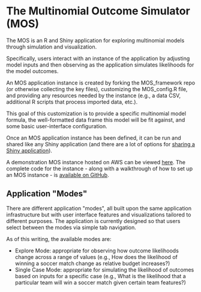 # The Multinomial Outcome Simulator (MOS) 
The MOS is an R and Shiny application for exploring multinomial models through 
simulation and visualization.

Specifically, users interact with an instance of the application by adjusting 
model inputs and then observing as the application simulates likelihoods for the 
model outcomes.

An MOS application instance is created by forking the MOS\_framework repo (or 
otherwise collecting the key files), customizing the MOS\_config.R file, and 
providing any resources needed by the instance (e.g., a data CSV, additional R 
scripts that process imported data, etc.).

This goal of this customization is to provide a specific multinomial model 
formula, the well-formatted data frame this model will be fit against, and 
some basic user-interface configuration.

Once an MOS application instance has been defined, it can be run and shared 
like any Shiny application (and there are a lot of options for 
[sharing a Shiny application](http://shiny.rstudio.com/tutorial/lesson7/)).

A demonstration MOS instance hosted on AWS can be viewed 
[here](http://ec2-52-26-165-185.us-west-2.compute.amazonaws.com:3939/MOS_demo/). 
The complete code for the instance - along with a walkthrough of how to set up
an MOS instance - is 
[available on GitHub](https://github.com/bwaismeyer/MOS_demo).

## Application "Modes"
There are different application "modes", all built upon the same application 
infrastructure but with user interface features and visualizations tailored to 
different purposes. The application is currently designed so that users select 
between the modes via simple tab navigation.

As of this writing, the available modes are:
* Explore Mode: appropriate for observing how outcome likelihoods change across 
a range of values (e.g., How does the likelihood of winning a soccer match 
change as relative budget increases?)
* Single Case Mode: appropriate for simulating the likelihood of outcomes based 
on inputs for a specific case (e.g., What is the likelihood that a particular 
team will win a soccer match given certain team features?)
